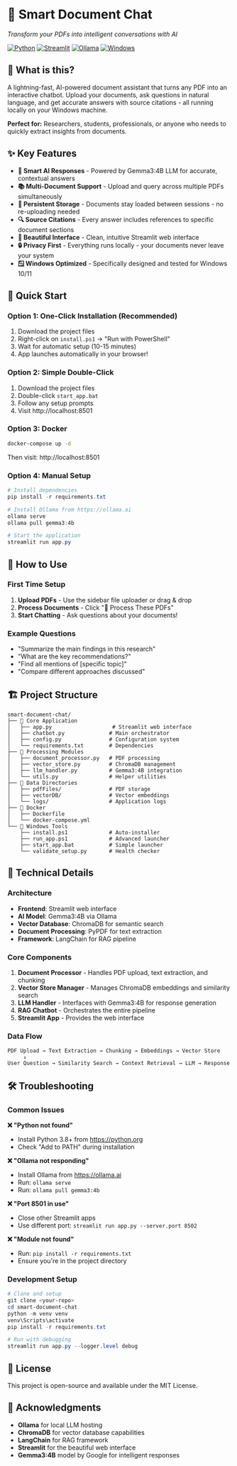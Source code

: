 # 🚀 Smart Document Chat

*Transform your PDFs into intelligent conversations with AI*

[![Python](https://img.shields.io/badge/Python-3.8+-blue.svg)](https://python.org)
[![Streamlit](https://img.shields.io/badge/Streamlit-1.28+-red.svg)](https://streamlit.io)
[![Ollama](https://img.shields.io/badge/Ollama-Gemma3:4B-green.svg)](https://ollama.ai)
[![Windows](https://img.shields.io/badge/Windows-10/11-blue.svg)](https://microsoft.com)

## 🎯 What is this?

A lightning-fast, AI-powered document assistant that turns any PDF into an interactive chatbot. Upload your documents, ask questions in natural language, and get accurate answers with source citations - all running locally on your Windows machine.

**Perfect for:** Researchers, students, professionals, or anyone who needs to quickly extract insights from documents.

## ✨ Key Features

- **🧠 Smart AI Responses** - Powered by Gemma3:4B LLM for accurate, contextual answers
- **📚 Multi-Document Support** - Upload and query across multiple PDFs simultaneously  
- **💾 Persistent Storage** - Documents stay loaded between sessions - no re-uploading needed
- **🔍 Source Citations** - Every answer includes references to specific document sections
- **🎨 Beautiful Interface** - Clean, intuitive Streamlit web interface
- **🔒 Privacy First** - Everything runs locally - your documents never leave your system
- **🪟 Windows Optimized** - Specifically designed and tested for Windows 10/11

## 🚀 Quick Start

### Option 1: One-Click Installation (Recommended)
1. Download the project files
2. Right-click on `install.ps1` → "Run with PowerShell"
3. Wait for automatic setup (10-15 minutes)
4. App launches automatically in your browser!

### Option 2: Simple Double-Click
1. Download the project files
2. Double-click `start_app.bat`
3. Follow any setup prompts
4. Visit http://localhost:8501

### Option 3: Docker
```bash
docker-compose up -d
```
Then visit: http://localhost:8501

### Option 4: Manual Setup
```powershell
# Install dependencies
pip install -r requirements.txt

# Install Ollama from https://ollama.ai
ollama serve
ollama pull gemma3:4b

# Start the application
streamlit run app.py
```

## 📖 How to Use

### First Time Setup
1. **Upload PDFs** - Use the sidebar file uploader or drag & drop
2. **Process Documents** - Click "🚀 Process These PDFs" 
3. **Start Chatting** - Ask questions about your documents!

### Example Questions
- "Summarize the main findings in this research"
- "What are the key recommendations?"
- "Find all mentions of [specific topic]"
- "Compare different approaches discussed"

## 🏗️ Project Structure

```
smart-document-chat/
├── 📱 Core Application
│   ├── app.py                   # Streamlit web interface
│   ├── chatbot.py              # Main orchestrator
│   ├── config.py               # Configuration system
│   └── requirements.txt        # Dependencies
├── 🔧 Processing Modules  
│   ├── document_processor.py   # PDF processing
│   ├── vector_store.py         # ChromaDB management
│   ├── llm_handler.py          # Gemma3:4B integration
│   └── utils.py                # Helper utilities
├── 📁 Data Directories
│   ├── pdfFiles/               # PDF storage
│   ├── vectorDB/               # Vector embeddings
│   └── logs/                   # Application logs
├── 🐳 Docker
│   ├── Dockerfile
│   └── docker-compose.yml
└── 🚀 Windows Tools
    ├── install.ps1             # Auto-installer
    ├── run_app.ps1             # Advanced launcher
    ├── start_app.bat           # Simple launcher
    └── validate_setup.py       # Health checker
```

## 🔧 Technical Details

### Architecture
- **Frontend**: Streamlit web interface
- **AI Model**: Gemma3:4B via Ollama
- **Vector Database**: ChromaDB for semantic search
- **Document Processing**: PyPDF for text extraction
- **Framework**: LangChain for RAG pipeline

### Core Components
1. **Document Processor** - Handles PDF upload, text extraction, and chunking
2. **Vector Store Manager** - Manages ChromaDB embeddings and similarity search
3. **LLM Handler** - Interfaces with Gemma3:4B for response generation
4. **RAG Chatbot** - Orchestrates the entire pipeline
5. **Streamlit App** - Provides the web interface

### Data Flow
```
PDF Upload → Text Extraction → Chunking → Embeddings → Vector Store
     ↓
User Question → Similarity Search → Context Retrieval → LLM → Response
```

## 🛠️ Troubleshooting

### Common Issues

**❌ "Python not found"**
- Install Python 3.8+ from https://python.org
- Check "Add to PATH" during installation

**❌ "Ollama not responding"**
- Install Ollama from https://ollama.ai
- Run: `ollama serve`
- Run: `ollama pull gemma3:4b`

**❌ "Port 8501 in use"**
- Close other Streamlit apps
- Use different port: `streamlit run app.py --server.port 8502`

**❌ "Module not found"**
- Run: `pip install -r requirements.txt`
- Ensure you're in the project directory

### Development Setup
```powershell
# Clone and setup
git clone <your-repo>
cd smart-document-chat
python -m venv venv
venv\Scripts\activate
pip install -r requirements.txt

# Run with debugging
streamlit run app.py --logger.level debug
```

## 📄 License

This project is open-source and available under the MIT License.

## 🙏 Acknowledgments

- **Ollama** for local LLM hosting
- **ChromaDB** for vector database capabilities  
- **LangChain** for RAG framework
- **Streamlit** for the beautiful web interface
- **Gemma3:4B** model by Google for intelligent responses

